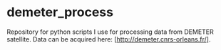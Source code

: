 # demeter_process

Repository for python scripts I use for processing data from DEMETER satellite. Data can be acquired here: [http://demeter.cnrs-orleans.fr/].
